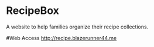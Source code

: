 # RecipeBox
A website to help families organize their recipe collections.

#Web Access
http://recipe.blazerunner44.me
